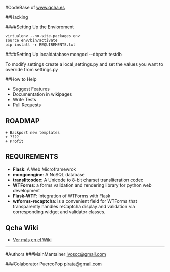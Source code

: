 #CodeBase of www.qcha.es 

##Hacking

####Setting Up the Envioroment

    virtualenv --no-site-packages env
    source env/bin/activate
    pip install -r REQUIREMENTS.txt

####Setting Up localdatabase
    mongod --dbpath testdb

To modify settings create a local\_settings.py and set the values you want to
override from settings.py

##How to Help
+ Suggest Features
+ Documentation in wikipages
+ Write Tests
+ Pull Requests

## ROADMAP

    + Backport new templates
    + ????
    + Profit

## REQUIREMENTS

+ __Flask__: A Web Microframewrok
+ __mongoengine__: A NoSQL database
+ __translitcodec__: A Unicode to 8-bit charset transliteration codec
+ __WTForms__: a forms validation and rendering library for python web development
+ __Flask-WTF__: Integration of WTForms with Flask
+ __wtforms-recaptcha__: is a convenient field for WTForms that transparently handles reCaptcha display and validation via corresponding widget and validator classes.

## Qcha Wiki
+ [Ver más en el Wiki](https://github.com/PuercoPop/qchaes/wiki/Qcha-Wiki)
***

#Authors
###MainMantainer
ivoscc@gmail.com

###Colaborator
PuercoPop pirata@gmail.com
